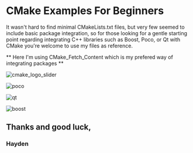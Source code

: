 # CMake Examples For Beginners  
It wasn't hard to find minimal CMakeLists.txt files, but very few seemed to include basic package integration, so for those looking for a gentle starting point regarding integrating C++ libraries such as Boost, Poco, or Qt with CMake you're welcome to use my files as reference. 

** Here I'm using CMake_Fetch_Content which is my prefered way of integrating packages ** 

![cmake_logo_slider](https://user-images.githubusercontent.com/109105989/224587836-2565407c-60db-4f9c-b5fb-950f25e47eac.png)

![poco](https://user-images.githubusercontent.com/109105989/224587850-0ca4ea19-d305-47cd-9858-3b28a1a69d2f.png)

![qt](https://user-images.githubusercontent.com/109105989/224587858-c119205c-8e84-4744-b4b8-f11270b85fae.jpeg)

![boost](https://user-images.githubusercontent.com/109105989/224587874-614a8df5-8275-4f5a-8489-04dc86f4aa04.png)

## Thanks and good luck, 

### **Hayden** 

